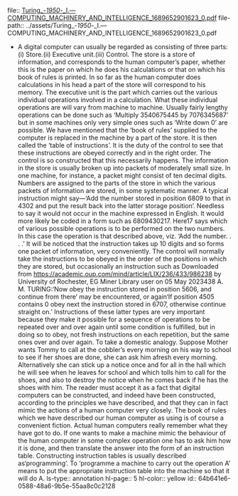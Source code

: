 file:: [Turing_-_1950_-_I.—COMPUTING_MACHINERY_AND_INTELLIGENCE_1689652901623_0.pdf](../assets/Turing_-_1950_-_I.—COMPUTING_MACHINERY_AND_INTELLIGENCE_1689652901623_0.pdf)
file-path:: ../assets/Turing_-_1950_-_I.—COMPUTING_MACHINERY_AND_INTELLIGENCE_1689652901623_0.pdf

- A digital computer can usually be regarded as consisting of three parts:(i) Store.(ii) Executive unit.(iii) Control. The store is a store of information, and corresponds to the human computer’s paper, whether this is the paper on which he does his calculations or that on which his book of rules is printed. In so far as the human computer does calculations in his head a part of the store will correspond to his memory. The executive unit is the part which carries out the various individual operations involved in a calculation. What these individual operations are will vary from machine to machine. Usually fairly lengthy operations can be done such as ‘Multiply 3540675445 by 7076345687’ but in some machines only very simple ones such as ‘Write down 0’ are possible. We have mentioned that the ‘book of rules’ supplied to the computer is replaced in the machine by a part of the store. It is then called the ‘table of instructions’. It is the duty of the control to see that these instructions are obeyed correctly and in the right order. The control is so constructed that this necessarily happens. The information in the store is usually broken up into packets of moderately small size. In one machine, for instance, a packet might consist of ten decimal digits. Numbers are assigned to the parts of the store in which the various packets of information are stored, in some systematic manner. A typical instruction might say—‘Add the number stored in position 6809 to that in 4302 and put the result back into the latter storage position’. Needless to say it would not occur in the machine expressed in English. It would more likely be coded in a form such as 6809430217. Here17 says which of various possible operations is to be performed on the two numbers. In this case the operation is that described above, viz. ‘Add the number. . . .’ It will be noticed that the instruction takes up 10 digits and so forms one packet of information, very conveniently. The control will normally take the instructions to be obeyed in the order of the positions in which they are stored, but occasionally an instruction such as Downloaded from https://academic.oup.com/mind/article/LIX/236/433/986238 by University of Rochester, EG Miner Library user on 05 May 2023438 A. M. TURING:‘Now obey the instruction stored in position 5606, and continue from there’ may be encountered, or again‘If position 4505 contains 0 obey next the instruction stored in 6707, otherwise continue straight on.’ Instructions of these latter types are very important because they make it possible for a sequence of operations to be repeated over and over again until some condition is fulfilled, but in doing so to obey, not fresh instructions on each repetition, but the same ones over and over again. To take a domestic analogy. Suppose Mother wants Tommy to call at the cobbler’s every morning on his way to school to see if her shoes are done, she can ask him afresh every morning. Alternatively she can stick up a notice once and for all in the hall which he will see when he leaves for school and which tolls him to call for the shoes, and also to destroy the notice when he comes back if he has the shoes with him. The reader must accept it as a fact that digital computers can be constructed, and indeed have been constructed, according to the principles we have described, and that they can in fact mimic the actions of a human computer very closely. The book of rules which we have described our human computer as using is of course a convenient fiction. Actual human computers really remember what they have got to do. If one wants to make a machine mimic the behaviour of the human computer in some complex operation one has to ask him how it is done, and then translate the answer into the form of an instruction table. Constructing instruction tables is usually described as‘programming’. To ‘programme a machine to carry out the operation A’ means to put the appropriate instruction table into the machine so that it will do A.
  ls-type:: annotation
  hl-page:: 5
  hl-color:: yellow
  id:: 64b641e6-0588-48a6-9b5e-55aa8c0c2128